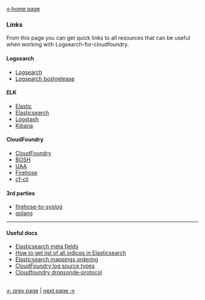 [<-home page](../README.md)

### Links

From this page you can get quick links to all resources that can be useful when working with Logsearch-for-cloudfoundry.

#### Logsearch

* [Logsearch](http://www.logsearch.io/)
* [Logsearch boshrelease](https://github.com/logsearch/logsearch-boshrelease)

#### ELK

* [Elastic](https://www.elastic.co)
* [Elasticsearch](https://www.elastic.co/products/elasticsearch)
* [Logstash](https://www.elastic.co/products/logstash)
* [Kibana](https://www.elastic.co/products/kibana)

#### CloudFoundry

* [CloudFoundry](https://github.com/cloudfoundry) 
* [BOSH](http://bosh.io/)
* [UAA](https://github.com/cloudfoundry/uaa)
* [Firehose](https://github.com/cloudfoundry/firehose-plugin)
* [cf-cli](https://github.com/cloudfoundry/cli)

#### 3rd parties
* [firehose-to-syslog](https://github.com/cloudfoundry-community/firehose-to-syslog/)
* [golang](https://golang.org/)

---
#### Useful docs
* [Elasticsearch meta fields](https://www.elastic.co/guide/en/elasticsearch/reference/current/mapping-fields.html)
* [How to get list of all indices in Elasticsearch](https://www.elastic.co/guide/en/elasticsearch/reference/current/_list_all_indices.html)
* [Elasticsearch mappings ordering](https://www.elastic.co/guide/en/elasticsearch/reference/current/indices-templates.html#multiple-templates)
* [CloudFoundry log source types](https://docs.cloudfoundry.org/devguide/deploy-apps/streaming-logs.html#format)
* [Cloudfoundry dropsonde-protocol](https://github.com/cloudfoundry/dropsonde-protocol/tree/master/events)

</br>[<- prev page](versions.md) | [next page ->](for-developers.md)
